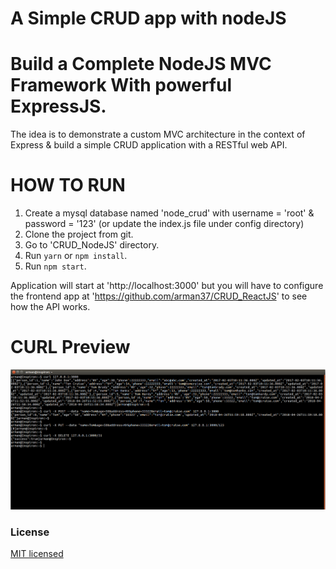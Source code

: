 A Simple CRUD app with nodeJS
==================================
Build a Complete NodeJS MVC Framework With powerful ExpressJS.
====================================================================

The idea is to demonstrate a custom MVC architecture in the context of Express & build a simple CRUD application with a RESTful web API.

HOW TO RUN
========
1. Create a mysql database named 'node_crud' with username = 'root' & password = '123' (or update the index.js file
        under config directory)
2. Clone the project from git.
3. Go to 'CRUD_NodeJS' directory.
4. Run `yarn` or `npm install`.
5. Run `npm start`.

Application will start at 'http://localhost:3000' but you will have to configure the frontend app at 'https://github.com/arman37/CRUD_ReactJS' to see how the API works.


CURL Preview
========
![Screenshot](/screenshots/screenshot.png)

### License

[MIT licensed](./LICENSE)